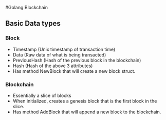 #Golang Blockchain

## Basic Data types
### Block
- Timestamp (Unix timestamp of transaction time)
- Data (Raw data of what is being transacted)
- PreviousHash (Hash of the previous block in the blockchain)
- Hash (Hash of the above 3 attributes)
- Has method NewBlock that will create a new block struct. 

### Blockchain
- Essentially a slice of blocks
- When initialized, creates a genesis block that is the first block in the slice.
- Has method AddBlock that will append a new block to the blockchain.